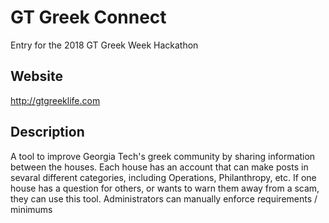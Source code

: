 # GT Greek Connect
Entry for the 2018 GT Greek Week Hackathon
## Website
http://gtgreeklife.com
## Description
A tool to improve Georgia Tech's greek community by sharing information between the houses.
Each house has an account that can make posts in sevaral different categories, including Operations, Philanthropy, etc.
If one house has a question for others, or wants to warn them away from a scam, they can use this tool.
Administrators can manually enforce requirements / minimums
